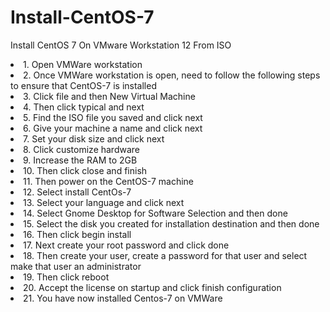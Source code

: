 # Install-CentOS-7
Install CentOS 7 On VMware Workstation 12 From ISO

<li>1.	Open VMWare workstation</li>
<li>2.	Once VMWare workstation is open, need to follow the following steps to ensure that CentOS-7 is installed</li>
<li>3.	Click file and then New Virtual Machine</li>
<li>4.	Then click typical and next</li>
<li>5.	Find the ISO file you saved and click next</li>
<li>6.	Give your machine a name and click next</li>
<li>7.	Set your disk size and click next</li>
<li>8.	Click customize hardware</li>
<li>9.	Increase the RAM to 2GB</li>
<li>10.	Then click close and finish</li>
<li>11.	Then power on the CentOS-7 machine</li>
<li>12.	Select install CentOs-7</li>
<li>13.	Select your language and click next</li>
<li>14.	Select Gnome Desktop for Software Selection and then done</li>
<li>15.	Select the disk you created for installation destination and then done</li>
<li>16.	Then click begin install</li>
<li>17.	Next create your root password and click done</li>
<li>18.	Then create your user, create a password for that user and select make that user an administrator</li>
<li>19.	Then click reboot</li>
<li>20.	Accept the license on startup and click finish configuration</li>
<li>21.	You have now installed Centos-7 on VMWare</li>
